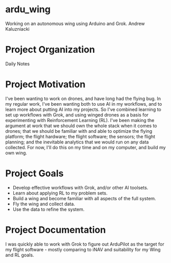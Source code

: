 # ardu_wing
Working on an autonomous wing using Arduino and Grok.
Andrew Kaluzniacki

# Project Organization
Daily Notes  


# Project Motivation
I've been wanting to work on drones, and have long had the flying bug.
In my regular work, I've been wanting both to use AI in my workflows, and to learn more about putting AI into my
projects. So I've combined learning to set up workflows with Grok, and using winged drones as a basis for experimenting
with Reinforcement Learning (RL). I've been making the argument at work that we should own the whole stack when it comes to drones;
that we should be familiar with and able to optimize the flying platform; the flight hardware; the flight software; the sensors;
the flight planning; and the inevitable analytics that we would run on any data collected. 
For now, I'll do this on my time and on my computer, and build my own wing.


# Project Goals
- Develop effective workflows with Grok, and/or other AI toolsets.
- Learn about applying RL to my problem sets.
- Build a wing and become familiar with all aspects of the full system.
- Fly the wing and collect data.
- Use the data to refine the system.


# Project Documentation  
I was quickly able to work with Grok to figure out ArduPilot as the target for my flight software - mostly comparing to iNAV and suitability for my Wing and RL goals.


